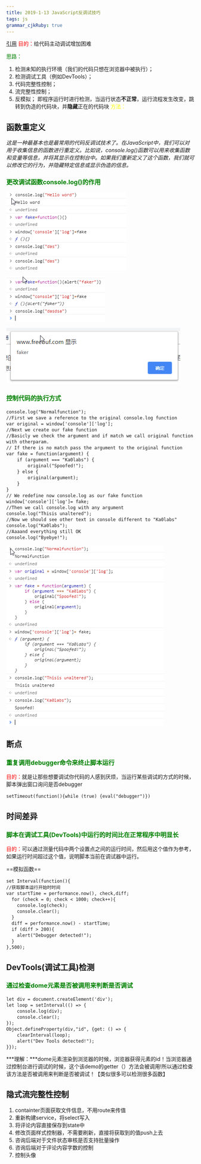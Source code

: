 ```yaml
---
title: 2019-1-13 JavaScript反调试技巧
tags: js
grammar_cjkRuby: true
---
```

[引用](https://www.freebuf.com/articles/system/163579.html)
<font color='red'>目的：</font>给代码主动调试增加困难

<font color='green'>思路：</font>
1.   检测未知的执行环境（我们的代码只想在浏览器中被执行）；
2.   检测调试工具（例如DevTools）；
3.   代码完整性控制；
4.   流完整性控制；
5.   反模拟；
即程序运行时进行检测，当运行状态**不正常**，运行流程发生改变，跳转到伪造的代码块，并**隐藏**正在的代码块
<font color='yellow'>方法：</font>
## 函数重定义
*这是一种最基本也是最常用的代码反调试技术了。在JavaScript中，我们可以对用于收集信息的函数进行重定义。比如说，console.log()函数可以用来收集函数和变量等信息，并将其显示在控制台中。如果我们重新定义了这个函数，我们就可以修改它的行为，并隐藏特定信息或显示伪造的信息。*

### <font color='green'>更改调试函数console.log()的作用</font> ###
![重新构建console.log()函数1](https://www.github.com/Merlynr/Markdown/raw/noteImg/小书匠/1547314125279.png)

![重新构建console.log()函数2](https://www.github.com/Merlynr/Markdown/raw/noteImg/小书匠/1547314228299.png)

![重新构建console.log()函数3](https://www.github.com/Merlynr/Markdown/raw/noteImg/小书匠/1547314219438.png)

### <font color='green'>控制代码的执行方式</font> ###

```
console.log("Normalfunction");
//First we save a reference to the original console.log function
var original = window['console']['log'];
//Next we create our fake function
//Basicly we check the argument and if match we call original function with otherparam.
// If there is no match pass the argument to the original function
var fake = function(argument) {
    if (argument === "Ka0labs") {
        original("Spoofed!");
    } else {
        original(argument);
    }
}
// We redefine now console.log as our fake function
window['console']['log']= fake;
//Then we call console.log with any argument
console.log("Thisis unaltered");
//Now we should see other text in console different to "Ka0labs"
console.log("Ka0labs");
//Aaaand everything still OK
console.log("Byebye!");
```

![伪造信息](https://www.github.com/Merlynr/Markdown/raw/noteImg/小书匠/1547314608948.png)

## 断点
### <font color='green'>重复调用debugger命令来终止脚本运行</font> ###
<font color='red'>目的：</font>就是让那些想要调试你代码的人感到厌烦，当运行某些调试的方式的时候，脚本弹出窗口询问是否debugger

```
setTimeout(function(){while (true) {eval("debugger")})
```
## 时间差异

### <font color='green'>脚本在调试工具(DevTools)中运行的时间比在正常程序中明显长</font> ###
<font color='red'>目的：</font>可以通过测量代码中两个设置点之间的运行时间，然后用这个值作为参考，如果运行时间超过这个值，说明脚本当前在调试器中运行。

==模拟函数==
```
set Interval(function(){
//获取脚本运行开始时时间
var startTime = performance.now(), check,diff;
  for (check = 0; check < 1000; check++){
    console.log(check);
    console.clear();
  }
  diff = performance.now() - startTime;
  if (diff > 200){
    alert("Debugger detected!");
  }
},500);
```

## DevTools(调试工具)检测
### <font color='green'>通过检查dome元素是否被调用来判断是否调试</font> ###

```
let div = document.createElement('div');
let loop = setInterval(() => {
    console.log(div);
    console.clear();
});
Object.defineProperty(div,"id", {get: () => {
    clearInterval(loop);
    alert("Dev Tools detected!");
}});
```
***理解：***dome元素渲染到浏览器的时候，浏览器获得元素的id！当浏览器通过控制台进行调试的时候，这个该demo的getter（）方法会被调用!所以通过检查该方法是否被调用来判断是否被调试！【类似很多可以检测很多函数】

## 隐式流完整性控制

1. containter页面获取文件信息，不用route来传值
2. 重新构建service，将select写入
2. 将评论内容直接保存到state中
2. 修改页面样式控制器，不需要刷新，直接将获取到的值push上去
3. 咨询后端对于文件状态审核是否支持批量操作
4. 咨询后端对于评论内容字数的控制
5. 控制头像
